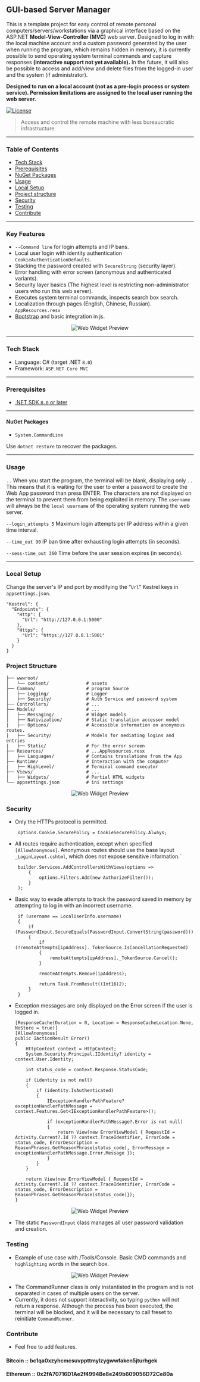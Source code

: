 
## GUI-based Server Manager

This is a template project for easy control of remote personal computers/servers/workstations via a graphical interface based on the ASP.NET **Model-View-Controller (MVC)** web server. Designed to log in with the local machine account and a custom password generated by the user when running the program, which remains hidden in memory, it is currently possible to send operating system terminal commands and capture responses **(interactive support not yet available).** In the future, it will also be possible to access and add/view and delete files from the logged-in user and the system (if administrator).

**Designed to run on a local account (not as a pre-login process or system service). Permission limitations are assigned to the local user running the web server.**

[![License](https://img.shields.io/badge/license-MIT-blue)]()

> Access and control the remote machine with less bureaucratic infrastructure.
---
### Table of Contents

- [Tech Stack](#tech-stack)
- [Prerequisites](#prerequisites)
- [NuGet Packages](#nuget-packages)
- [Usage](#usage)
- [Local Setup](#local-setup)
- [Project structure](#project-structure)
- [Security](#security)
- [Testing](#testing)
- [Contribute](#contribute)
---
### Key Features

- `--Command line` for login attempts and IP bans.
- Local user login with identity authentication 
`CookieAuthenticationDefaults`.
- Stacking the password created with `SecureString` (security layer).
- Error handling with error screen (anonymous and authenticated variants).
- Security layer basics (The highest level is restricting non-administrator users who run this web server).
- Executes system terminal commands, inspects search box search.
- Localization through pages (English, Chinese, Russian). `AppResources.resx`
- [Bootstrap](https://bootswatch.com/spacelab/#top) and basic integration in js.
<div align="center">
    <img src="https://raw.githubusercontent.com/Suundumused/GUI-based-Server-Manager/refs/heads/main/README_ASSETS/Screenshot3.png" alt="Web Widget Preview"/>
</div>

 ---
### Tech Stack

- Language: C# (target .NET `8.0`)
- Framework: `ASP.NET Core MVC`
---
### Prerequisites
- [.NET SDK `8.0` or later](https://dotnet.microsoft.com/)
---
#### NuGet Packages
- `System.CommandLine`
  
Use `dotnet restore` to recover the packages.

---
### Usage
`..` When you start the program, the terminal will be blank, displaying only `..` This means that it is waiting for the user to enter a password to create the Web App password than press ENTER. The characters are not displayed on the terminal to prevent them from being exploited in memory. The `username` will always be the `local username` of the operating system running the web server.

`--login_attempts 5` Maximum login attempts per IP address within a given time interval.

`--time_out 90` IP ban time after exhausting login attempts (in seconds).

`--sess-time_out 360` Time before the user session expires (in seconds).

---
### Local Setup
Change the server's IP and port by modifying the “`Url`” Kestrel keys in `appsettings.json`.

    "Kestrel": {
      "Endpoints": {
        "Http": {
          "Url": "http://127.0.0.1:5000"
        },
        "Https": {
          "Url": "https://127.0.0.1:5001"
        }
      }
    }

### Project Structure

```plaintext
├── wwwroot/                 
│   └── content/          	  # assets
├── Common/                   # program Source
│   ├── Logging/              # Logger          
│   ├── Security/             # Auth Service and password system
├── Controllers/              # ...
├── Models/                   # ...
│   ├── Messaging/            # Widget models
│   ├── Nativization/         # Static translation accessor model
|   ├── Options/              # Accessible information on anonymous routes.
|   ├── Security/             # Models for mediating logins and entries
|   ├── Static/               # For the error screen
├── Resources/                # ...AppResources.resx
│   ├── Languages/            # Contains translations from the App
├── Runtime/                  # Interaction with the computer
|   ├── HighLevel/            # Terminal command executor
├── Views/                    # ...
|   ├── Widgets/              # Partial HTML widgets 
└── appsettings.json          # ini settings
```

<div align="center">
    <img src="https://raw.githubusercontent.com/Suundumused/GUI-based-Server-Manager/refs/heads/main/README_ASSETS/Screenshot1.png" alt="Web Widget Preview"/>
</div>

### Security
 - Only the HTTPs protocol is permitted. 

        options.Cookie.SecurePolicy = CookieSecurePolicy.Always;

 - All routes require authentication, except when specified `[AllowAnonymous]`. Anonymous routes should use the base layout `_LoginLayout.cshtml`, which does not expose sensitive information.`

        builder.Services.AddControllersWithViews(options => 
            {
                options.Filters.Add(new AuthorizeFilter());
            }
        );

 - Basic way to evade attempts to track the password saved in memory by attempting to log in with an incorrect username.

        if (username == LocalUserInfo.username)
        {
            if (PasswordInput.SecureEquals(PasswordInput.ConvertString(password)))
            {
                if (!remoteAttempts[ipAddress]._TokenSource.IsCancellationRequested)
                {
                    remoteAttempts[ipAddress]._TokenSource.Cancel();
                }

                remoteAttempts.Remove(ipAddress);

                return Task.FromResult((Int16)2);
            }
        }

  - Exception messages are only displayed on the Error screen if the user is logged in.

        [ResponseCache(Duration = 0, Location = ResponseCacheLocation.None, NoStore = true)]
        [AllowAnonymous]
        public IActionResult Error()
        {
            HttpContext context = HttpContext;
            System.Security.Principal.IIdentity? identity = context.User.Identity;

            int status_code = context.Response.StatusCode;

            if (identity is not null) 
            {
                if (identity.IsAuthenticated)
                {
                    IExceptionHandlerPathFeature? exceptionHandlerPathMessage = context.Features.Get<IExceptionHandlerPathFeature>();

                    if (exceptionHandlerPathMessage?.Error is not null)
                    {
                        return View(new ErrorViewModel { RequestId = Activity.Current?.Id ?? context.TraceIdentifier, ErrorCode = status_code, ErrorDescription = ReasonPhrases.GetReasonPhrase(status_code), ErrorMessage = exceptionHandlerPathMessage.Error.Message });
                    }
                }
            }

            return View(new ErrorViewModel { RequestId = Activity.Current?.Id ?? context.TraceIdentifier, ErrorCode = status_code, ErrorDescription = ReasonPhrases.GetReasonPhrase(status_code)});
        }

<div align="center">
    <img src="https://raw.githubusercontent.com/Suundumused/GUI-based-Server-Manager/refs/heads/main/README_ASSETS/Screenshot4.png" alt="Web Widget Preview"/>
</div>

 - The static `PasswordInput` class manages all user password validation and creation.

### Testing
 - Example of use case with /Tools/Console. Basic CMD commands and `highlighting` words in the search box.

 <div align="center">
    <img src="https://raw.githubusercontent.com/Suundumused/GUI-based-Server-Manager/refs/heads/main/README_ASSETS/Screenshot2.png" alt="Web Widget Preview"/>
</div>

 - The CommandRunner class is only instantiated in the program and is not separated in cases of multiple users on the server.
 - Currently, it does not support interactivity, so typing `python` will not return a response. Although the process has been executed, the terminal will be blocked, and it will be necessary to call freset to reinitiate `CommandRunner`.

### Contribute
 - Feel free to add features.

#### Bitcoin :: **bc1qa0xzyhcmcsuvppttmylzygwwfaken5jturhgek**
#### Ethereum :: **0x2fA70716D1Ae2f4994Be8e249b609056D72Ce80a** 
